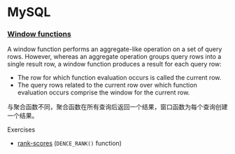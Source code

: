 # MySQL

### [Window functions](https://dev.mysql.com/doc/refman/8.0/en/window-functions-usage.html)

A window function performs an aggregate-like operation on a set of query rows. However, whereas an aggregate operation groups query rows into a single result row, a window function produces a result for each query row:

- The row for which function evaluation occurs is called the current row.
- The query rows related to the current row over which function evaluation occurs comprise the window for the current row.

与聚合函数不同，聚合函数在所有查询后返回一个结果，窗口函数为每个查询创建一个结果。

Exercises
- [rank-scores](./sql-exercises.md#t178-rank-scores) (`DENCE_RANK()` function)

